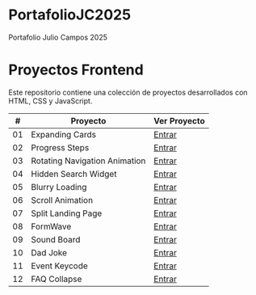 # PortafolioJC2025
Portafolio Julio Campos 2025 
# Proyectos Frontend

Este repositorio contiene una colección de proyectos desarrollados con HTML, CSS y JavaScript.

| #   | Proyecto                          | Ver Proyecto                              |
| --- | --------------------------------- | --------------------------------------- |
| 01  | Expanding Cards                  | [Entrar](https://itsjulius29.github.io/PortafolioJC2025/ExpandingCards) |
| 02  | Progress Steps                    | [Entrar](https://itsjulius29.github.io/PortafolioJC2025/ProgressSteps) |
| 03  | Rotating Navigation Animation               | [Entrar](https://itsjulius29.github.io/PortafolioJC2025/RotatingNavigationAnimation) |
| 04  | Hidden Search Widget               | [Entrar](https://itsjulius29.github.io/PortafolioJC2025/HiddenSearchWidget) |
| 05  | Blurry Loading                | [Entrar](https://itsjulius29.github.io/PortafolioJC2025/BlurryLoading) |
| 06  | Scroll Animation                | [Entrar](https://itsjulius29.github.io/PortafolioJC2025/ScrollAnimation) |
| 07  | Split Landing Page                | [Entrar](https://itsjulius29.github.io/PortafolioJC2025/SplitLandingPage) |
| 08  | FormWave               | [Entrar](https://itsjulius29.github.io/PortafolioJC2025/FormWave) |
| 09  | Sound Board               | [Entrar](https://itsjulius29.github.io/PortafolioJC2025/SoundBoard) |
| 10  | Dad Joke               | [Entrar](https://itsjulius29.github.io/PortafolioJC2025/DadJoke) |
| 11  | Event Keycode               | [Entrar](https://itsjulius29.github.io/PortafolioJC2025/EventKeycodes) |
| 12  | FAQ Collapse               | [Entrar](https://itsjulius29.github.io/PortafolioJC2025/FaqCollapse) |
